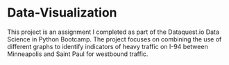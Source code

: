 # Data-Visualization
This project is an assignment I completed as part of the Dataquest.io Data Science in Python Bootcamp. The project focuses on combining the use of different graphs to identify indicators of heavy traffic on I-94 between Minneapolis and Saint Paul for westbound traffic.  
